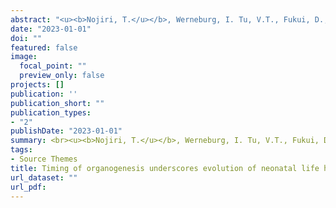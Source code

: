 ```yaml
---
abstract: "<u><b>Nojiri, T.</u></b>, Werneburg, I. Tu, V.T., Fukui, D., Takechi, M., Iseki, S., Furutera, T., and Koyabu, D. <br><b><i>Proceedings of the Royal Society B：Biological Sciences.</i></b> <i>in press</i>"
date: "2023-01-01"
doi: ""
featured: false
image:
  focal_point: ""
  preview_only: false
projects: []
publication: ''
publication_short: ""
publication_types:
- "2"
publishDate: "2023-01-01"
summary: <br><u><b>Nojiri, T.</u></b>, Werneburg, I. Tu, V.T., Fukui, D., Takechi, M., Iseki, S., Furutera, T., and Koyabu, D.<br>      <b><i>Proceedings of the Royal Society B：Biological Sciences.</b></i> (<i>in press</i>)
tags:
- Source Themes
title: Timing of organogenesis underscores evolution of neonatal life histories and powered flight in bats
url_dataset: ""
url_pdf: 
---
```

